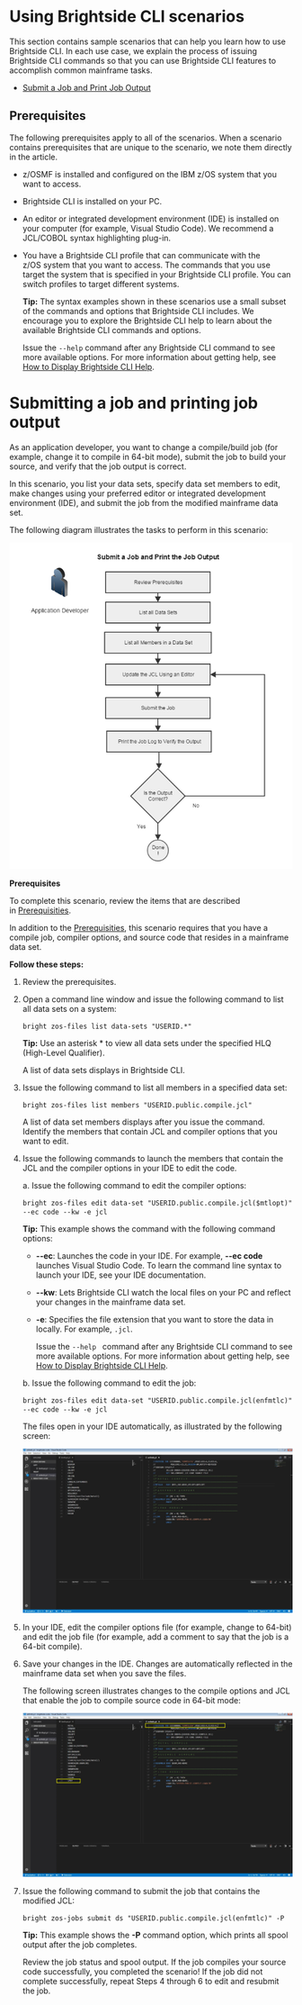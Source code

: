 # Using Brightside CLI scenarios

This section contains sample scenarios that can help you learn how to use Brightside CLI. In each use case, we explain the process of issuing Brightside CLI commands so that you can use Brightside CLI features to accomplish common mainframe tasks.

  - [Submit a Job and Print Job Output](#submit-a-job-and-print-job-output)

## Prerequisites

The following prerequisites apply to all of the scenarios. When a scenario contains prerequisites that are unique to the scenario, we note them directly in the article.

  - z/OSMF is installed and configured on the IBM z/OS system that you want to access.

  - Brightside CLI is installed on your PC.

  - An editor or integrated development environment (IDE) is installed on your computer (for example, Visual Studio Code). We recommend a JCL/COBOL syntax highlighting plug-in.

  - You have a Brightside CLI profile that can communicate with the z/OS system that you want to access. The commands that you use target the system that is specified in your Brightside CLI profile. You can switch profiles to target different systems.
    
    **Tip:** The syntax examples shown in these scenarios use a small subset of the commands and options that Brightside CLI includes. We encourage you to explore the Brightside CLI help to learn about the available Brightside CLI commands and options.
    
    Issue the `--help` command after any Brightside CLI command to see more available options. For more information about getting help, see [How to Display Brightside CLI Help](cli-howtodisplaybrightsidehelp.md).

# Submitting a job and printing job output
As an application developer, you want to change a compile/build job (for example, change it to compile in 64-bit mode), submit the job to build your source, and verify that the job output is
correct.

In this scenario, you list your data sets, specify data set members to edit, make changes using your preferred editor or integrated development environment (IDE), and submit the job from the modified mainframe data set.

The following diagram illustrates the tasks to perform in this scenario:

![Submit a Job and Print the Job Output](../images/scenario/441193422.png "Submit a Job and Print the Job Output")

**Prerequisites**

To complete this scenario, review the items that are described in [Prerequisities](#prerequisites).

In addition to the [Prerequisities](#prerequisites), this scenario requires that you have a compile job, compiler options, and source code that resides in a mainframe data set.

**Follow these steps:**

1.  Review the prerequisites.

2.  Open a command line window and issue the following command to list all data sets on a system:   
    ```
    bright zos-files list data-sets "USERID.*"
    ```    
    **Tip:** Use an asterisk * to view all data sets under the specified HLQ (High-Level Qualifier).
    
    A list of data sets displays in Brightside CLI.

3.  Issue the following command to list all members in a specified data set:
    
    ```
    bright zos-files list members "USERID.public.compile.jcl"
    ```
    A list of data set members displays after you issue the command. Identify the members that contain JCL and compiler options that you want to edit.

4.  Issue the following commands to launch the members that contain the JCL and the compiler options in your IDE to edit the code.
    
    a.  Issue the following command to edit the compiler
        options:   
    ```
    bright zos-files edit data-set "USERID.public.compile.jcl($mtlopt)" --ec code --kw -e jcl
    ```

     **Tip:** This example shows the command with the following command options: 
        
    - **--ec**: Launches the code in your IDE. For example, **--ec code** launches Visual Studio Code. To learn the command line syntax to launch your IDE, see your IDE documentation.
    - **--kw**: Lets Brightside CLI watch the local files on your PC and reflect your changes in the mainframe data set.
    - **-e**: Specifies the file extension that you want to store the data in locally. For example, `.jcl`.
        
        Issue the `--help ` command after any Brightside CLI command to see more available options. For more information about getting help, see [How to Display Brightside CLI Help](cli-howtodisplaybrightsidehelp.md).
          
    b.  Issue the following command to edit the job:   
    ```
    bright zos-files edit data-set "USERID.public.compile.jcl(enfmtlc)" --ec code --kw -e jcl
    ```            
    The files open in your IDE automatically, as illustrated by the following screen:
             
    ![Edit jcl and compiler options to compile in 64-bit mode in Visual Studio Code](../images/scenario/441193424.png "Edit a Job in Visual Studio Code - Before")
  

5.  In your IDE, edit the compiler options file (for example, change to 64-bit) and edit the job file (for example, add a comment to say that the job is a 64-bit compile).

6. Save your changes in the IDE. Changes are automatically
    reflected in the mainframe data set when you save the files.
    
    The following screen illustrates changes to the compile options and JCL that enable the job to
    compile source code in 64-bit mode:
    
    ![Edit jcl and compiler options to compile in 64-bit mode in Visual Studio Code](../images/scenario/441193423.png "Edit a Job in Visual Studio Code - After")
    
7.  Issue the following command to submit the job that contains the modified JCL:  
    
    ```
    bright zos-jobs submit ds "USERID.public.compile.jcl(enfmtlc)" -P
    ```   
    
    **Tip:** This example shows the **-P** command option, which prints all spool output after the job completes.
       
    Review the job status and spool output. If the job compiles your source code successfully, you completed the scenario! If the job did not complete successfully, repeat Steps 4 through 6 to edit and resubmit the job. 
    

    

    